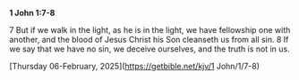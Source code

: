**1 John 1:7-8**

7 But if we walk in the light, as he is in the light, we have fellowship one with another, and the blood of Jesus Christ his Son cleanseth us from all sin. 8 If we say that we have no sin, we deceive ourselves, and the truth is not in us.

[Thursday 06-February, 2025](https://getbible.net/kjv/1 John/1/7-8)
